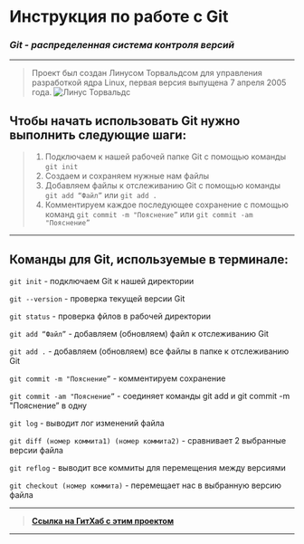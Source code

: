 
# Инструкция по работе с Git

### ***Git - распределенная система контроля версий***

***

 >Проект был создан Линусом Торвальдсом для управления разработкой ядра Linux, первая версия выпущена 7 апреля 2005 года. 
> ![Линус Торвальдс](http://dl4.joxi.net/drive/2022/08/05/0044/2382/2914638/38/440543e712.jpg "Создатель Git")

## Чтобы начать использовать Git нужно выполнить следующие шаги:

>1. Подключаем к нашей рабочей папке Git с помощью команды `git init`
>2. Создаем и сохраняем нужные нам файлы
>3. Добавляем файлы к отслеживанию Git с помощью команды `git add “Файл”` или `git add .`
>4. Комментируем каждое последующее сохранение с помощью команд `git commit -m "Пояснение”` или `git commit -am "Пояснение”`

***

 ## Команды для Git, используемые в терминале:

`git init` - подключаем Git к нашей директории

`git --version` - проверка текущей версии Git

`git status` - проверка фйлов в рабочей директории

`git add “Файл”` - добавляем (обновляем) файл к отслеживанию Git

`git add .`  - добавляем (обновляем) все файлы в папке к отслеживанию Git

`git commit -m "Пояснение”`  - комментируем  сохранение

`git commit -am "Пояснение”`  - соединяет команды git add и git commit -m "Пояснение” в одну

`git log` - выводит лог изменений файла

`git diff (номер коммита1) (номер коммита2)` - сравнивает 2 выбранные версии файла

`git reflog` - выводит все коммиты для перемещения между версиями

`git checkout (номер коммита)` - перемещает нас в выбранную версию файла

***

>**[Ссылка на ГитХаб с этим проектом](https://github.com/Dmitriy-Lab/Geek "Dmitriy-Lab")**

***